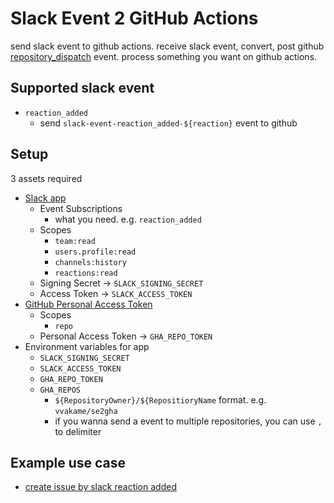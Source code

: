 # Slack Event 2 GitHub Actions

send slack event to github actions.
receive slack event, convert, post github [repository_dispatch](https://docs.github.com/en/free-pro-team@latest/developers/webhooks-and-events/webhook-events-and-payloads#repository_dispatch) event.
process something you want on github actions.

## Supported slack event

* `reaction_added`
    * send `slack-event-reaction_added-${reaction}` event to github

## Setup

3 assets required

* [Slack app](https://api.slack.com/apps)
    * Event Subscriptions
        * what you need. e.g. `reaction_added`
    * Scopes
        * `team:read`
        * `users.profile:read`
        * `channels:history`
        * `reactions:read`
    * Signing Secret → `SLACK_SIGNING_SECRET`
    * Access Token → `SLACK_ACCESS_TOKEN`
* [GitHub Personal Access Token](https://github.com/settings/tokens)
    * Scopes
        * `repo`
    * Personal Access Token → `GHA_REPO_TOKEN`
* Environment variables for app
    * `SLACK_SIGNING_SECRET`
    * `SLACK_ACCESS_TOKEN`
    * `GHA_REPO_TOKEN`
    * `GHA_REPOS`
        * `${RepositoryOwner}/${RepositioryName` format. e.g. `vvakame/se2gha`
        * if you wanna send a event to multiple repositories, you can use `,` to delimiter

## Example use case

* [create issue by slack reaction added](https://github.com/vvakame/se2gha/blob/master/.github/workflows/issue-from-slack.yml)
